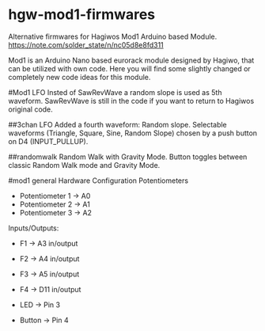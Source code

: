 # **hgw-mod1-firmwares**

 Alternative firmwares for Hagiwos Mod1 Arduino based Module.
 https://note.com/solder_state/n/nc05d8e8fd311
 
 Mod1 is an Arduino Nano based eurorack module designed by Hagiwo, that can be utilized with own code.
 Here you will find some slightly changed or completely new code ideas for this module. 
 
 #Mod1 LFO
 Insted of SawRevWave a random slope is used as 5th waveform. 
 SawRevWave is still in the code if you want to return to Hagiwos original code. 
 
 ##3chan LFO
 Added a fourth waveform: Random slope. 
 Selectable waveforms (Triangle, Square, Sine, Random Slope) chosen by a push button on D4 (INPUT_PULLUP).

 ##randomwalk
Random Walk with Gravity Mode. Button toggles between classic Random Walk mode and Gravity Mode.


 
  #mod1 general Hardware Configuration
Potentiometers
- Potentiometer 1  → A0
- Potentiometer 2  → A1
- Potentiometer 3  → A2

Inputs/Outputs:
- F1    → A3  in/output
- F2    → A4  in/output 
- F3    → A5  in/output 
- F4    → D11 in/output 

- LED    → Pin 3
- Button → Pin 4


 
 
 
 
 
 
 
